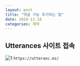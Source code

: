 ```yaml
---
layout: post
title: "댓글 기능 추가하는 법"
date: 2024-11-18
categories: 제작
---
```


## Utterances 사이트 접속
![1](https://github.com/user-attachments/assets/b1a9e268-26e1-47bf-9ecc-f38cff17b554)
`https://utteranc.es/`

